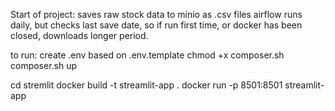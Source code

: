 Start of project: saves raw stock data to minio as .csv files
airflow runs daily, but checks last save date, so if run first time, or docker has been closed, downloads longer period.

to run:
create .env based on .env.template
chmod +x composer.sh
composer.sh up

cd stremlit
docker build -t streamlit-app .
docker run -p 8501:8501 streamlit-app